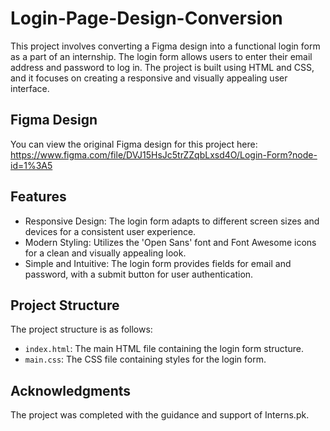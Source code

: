 # Login-Page-Design-Conversion

This project involves converting a Figma design into a functional login form as a part of an internship. The login form allows users to enter their email address and password to log in. The project is built using HTML and CSS, and it focuses on creating a responsive and visually appealing user interface.

## Figma Design

You can view the original Figma design for this project here:  https://www.figma.com/file/DVJ15HsJc5trZZqbLxsd4O/Login-Form?node-id=1%3A5

## Features

- Responsive Design: The login form adapts to different screen sizes and devices for a consistent user experience.
- Modern Styling: Utilizes the 'Open Sans' font and Font Awesome icons for a clean and visually appealing look.
- Simple and Intuitive: The login form provides fields for email and password, with a submit button for user authentication.

## Project Structure

The project structure is as follows:

- `index.html`: The main HTML file containing the login form structure.
- `main.css`: The CSS file containing styles for the login form.

## Acknowledgments

The project was completed with the guidance and support of Interns.pk.

